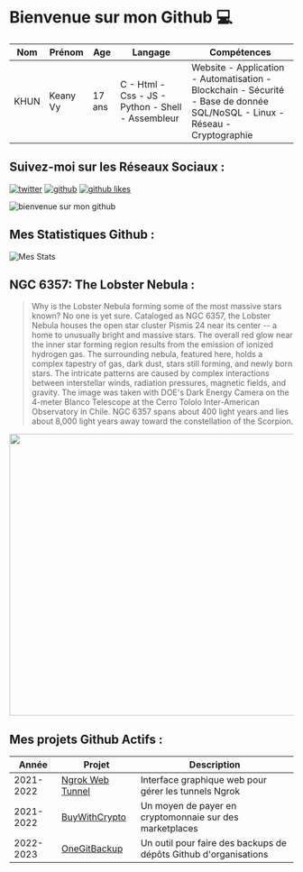 # Bienvenue sur mon Github 💻
| Nom | Prénom | Age | Langage | Compétences |
|---  |---     |---  |---      |---
| KHUN | Keany Vy | 17 ans | C - Html - Css - JS - Python - Shell - Assembleur | Website - Application - Automatisation - Blockchain - Sécurité - Base de donnée SQL/NoSQL - Linux - Réseau - Cryptographie |

## Suivez-moi sur les Réseaux Sociaux :
[![twitter](https://img.shields.io/twitter/follow/thisiskeanyvy?style=social)](https://twitter.com/thisiskeanyvy)
[![github](https://img.shields.io/github/followers/thisiskeanyvy?style=social)](https://github.com/thisiskeanyvy?tab=followers)
[![github likes](https://img.shields.io/github/stars/thisiskeanyvy?style=social)](https://github.com/thisiskeanyvy)

![bienvenue sur mon github](https://thisiskeanyvy-hosting.pages.dev/banner.gif)

## Mes Statistiques Github :
![Mes Stats](https://github-readme-stats.vercel.app/api?username=thisiskeanyvy&show_icons=true&theme=radical)

## NGC 6357: The Lobster Nebula :

> Why is the Lobster Nebula forming some of the most massive stars known? No one is yet sure.  Cataloged as NGC 6357, the Lobster Nebula houses the open star cluster Pismis 24 near its center -- a home to unusually bright and massive stars.  The overall red glow near the inner star forming region results from the emission of ionized hydrogen gas.   The surrounding nebula, featured here, holds a complex tapestry of gas, dark dust, stars still forming, and newly born stars.  The intricate patterns are caused by complex interactions between interstellar winds, radiation pressures, magnetic fields, and gravity.  The image was taken with DOE's Dark Energy Camera on the 4-meter Blanco Telescope at the Cerro Tololo Inter-American Observatory in Chile. NGC 6357 spans about 400 light years and lies about 8,000 light years away toward the constellation of the Scorpion.

<img src='https://apod.nasa.gov/apod/image/2211/Lobster_Blanco_960.jpg' width="800" height="500"/>

## Mes projets Github Actifs :
| Année | Projet | Description |
|---   |---     |---          |
| 2021-2022 | [Ngrok Web Tunnel](https://github.com/thisiskeanyvy/ngrok-web-manager) | Interface graphique web pour gérer les tunnels Ngrok |
| 2021-2022 | [BuyWithCrypto](https://github.com/BuyWithCrypto) | Un moyen de payer en cryptomonnaie sur des marketplaces |
| 2022-2023 | [OneGitBackup](https://github.com/BuyWithCrypto/OneGitBackup) | Un outil pour faire des backups de dépôts Github d'organisations |